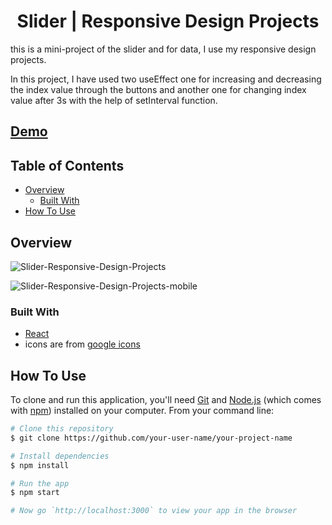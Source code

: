 <h1 align="center">Slider | Responsive Design Projects</h1>

  <p>
this is a mini-project of the slider and for data, I use my responsive design projects.

In this project, I have used two useEffect one for increasing and decreasing the index value through the buttons and another one for changing index value after 3s with the help of setInterval function.

</p>

##

<!-- DEMO -->

## [Demo](https://jyotip101.github.io/slider-project-in-react/)

<!-- TABLE OF CONTENTS -->

## Table of Contents

- [Overview](#overview)
  - [Built With](#built-with)
- [How To Use](#how-to-use)

<!-- OVERVIEW -->

## Overview

![Slider-Responsive-Design-Projects](https://user-images.githubusercontent.com/66724598/148767415-08abfb21-74ad-467a-bd4a-e8c43fb75953.png)

![Slider-Responsive-Design-Projects-mobile](https://user-images.githubusercontent.com/66724598/148767412-07332bd3-1a09-4959-8659-4e58c1252e68.png)

### Built With

- [React](https://reactjs.org/)
- icons are from [google icons](https://fonts.google.com/icons?selected=Material+Icons+Outlined)

## How To Use

To clone and run this application, you'll need [Git](https://git-scm.com) and [Node.js](https://nodejs.org/en/download/) (which comes with [npm](http://npmjs.com)) installed on your computer. From your command line:

```bash
# Clone this repository
$ git clone https://github.com/your-user-name/your-project-name

# Install dependencies
$ npm install

# Run the app
$ npm start

# Now go `http://localhost:3000` to view your app in the browser
```
